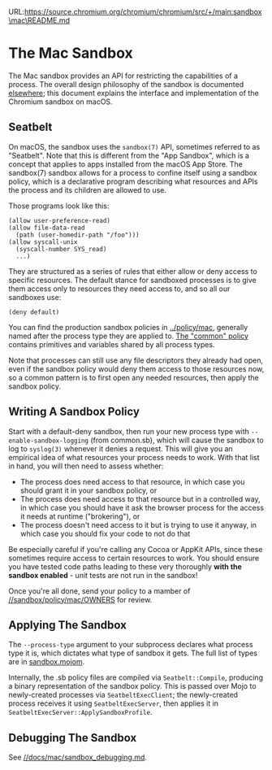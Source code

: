 URL:https://source.chromium.org/chromium/chromium/src/+/main:sandbox\mac\README.md
# The Mac Sandbox

The Mac sandbox provides an API for restricting the capabilities of a process.
The overall design philosophy of the sandbox is documented
[elsewhere](../docs/design/sandbox.md); this document explains the interface and
implementation of the Chromium sandbox on macOS.

## Seatbelt

On macOS, the sandbox uses the `sandbox(7)` API, sometimes referred to as
"Seatbelt". Note that this is different from the "App Sandbox", which is a
concept that applies to apps installed from the macOS App Store. The sandbox(7)
sandbox allows for a process to confine itself using a sandbox policy, which is
a declarative program describing what resources and APIs the process and its
children are allowed to use.

Those programs look like this:

```
(allow user-preference-read)
(allow file-data-read
  (path (user-homedir-path "/foo")))
(allow syscall-unix
  (syscall-number SYS_read)
  ...)
```

They are structured as a series of rules that either allow or deny access to
specific resources. The default stance for sandboxed processes is to give them
access only to resources they need access to, and so all our sandboxes use:

```
(deny default)
```

You can find the production sandbox policies in [../policy/mac](../policy/mac),
generally named after the process type they are applied to. [The "common"
policy](../policy/mac/common.sb) contains primitives and variables shared by all
process types.

Note that processes can still use any file descriptors they already had open,
even if the sandbox policy would deny them access to those resources now, so a
common pattern is to first open any needed resources, then apply the sandbox
policy.

## Writing A Sandbox Policy

Start with a default-deny sandbox, then run your new process type with
`--enable-sandbox-logging` (from common.sb), which will cause the sandbox to log
to `syslog(3)` whenever it denies a request. This will give you an empirical
idea of what resources your process needs to work. With that list in hand, you
will then need to assess whether:

* The process does need access to that resource, in which case you should grant
  it in your sandbox policy, or
* The process does need access to that resource but in a controlled way, in
  which case you should have it ask the browser process for the access it needs
  at runtime ("brokering"), or
* The process doesn't need access to it but is trying to use it anyway, in which
  case you should fix your code to not do that

Be especially careful if you're calling any Cocoa or AppKit APIs, since these
sometimes require access to certain resources to work. You should ensure you
have tested code paths leading to these very thoroughly **with the sandbox
enabled** - unit tests are not run in the sandbox!

Once you're all done, send your policy to a mamber of
[//sandbox/policy/mac/OWNERS](../policy/mac/OWNERS) for review.

## Applying The Sandbox

The `--process-type` argument to your subprocess declares what process type it
is, which dictates what type of sandbox it gets. The full list of types are in
[sandbox.mojom](../policy/mojom/sandbox.mojom).

Internally, the .sb policy files are compiled via `Seatbelt::Compile`, producing
a binary representation of the sandbox policy. This is passed over Mojo to
newly-created processes via `SeatbeltExecClient`; the newly-created process
receives it using `SeatbeltExecServer`, then applies it in
`SeatbeltExecServer::ApplySandboxProfile`.

## Debugging The Sandbox

See [//docs/mac/sandbox_debugging.md](../../docs/mac/sandbox_debugging.md).

